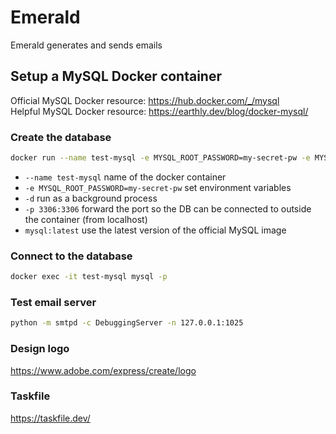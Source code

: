 # Emerald

Emerald generates and sends emails

## Setup a MySQL Docker container

Official MySQL Docker resource: https://hub.docker.com/_/mysql \
Helpful MySQL Docker resource: https://earthly.dev/blog/docker-mysql/

### Create the database

```bash
docker run --name test-mysql -e MYSQL_ROOT_PASSWORD=my-secret-pw -e MYSQL_DATABASE=emerald --network=bridge -d -p 3306:3306 mysql:latest
```

- `--name test-mysql` name of the docker container
- `-e MYSQL_ROOT_PASSWORD=my-secret-pw` set environment variables
- `-d` run as a background process
- `-p 3306:3306` forward the port so the DB can be connected to outside the container (from localhost)
- `mysql:latest` use the latest version of the official MySQL image 

### Connect to the database

```bash
docker exec -it test-mysql mysql -p
```

### Test email server

```bash
python -m smtpd -c DebuggingServer -n 127.0.0.1:1025
```

### Design logo

https://www.adobe.com/express/create/logo

### Taskfile
https://taskfile.dev/